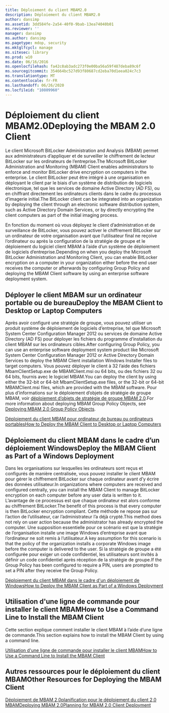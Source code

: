 ```yaml
---
title: Déploiement du client MBAM2.0
description: Déploiement du client MBAM2.0
author: dansimp
ms.assetid: 3dd584fe-2a54-40f0-9bab-13ea74040b01
ms.reviewer: ''
manager: dansimp
ms.author: dansimp
ms.pagetype: mdop, security
ms.mktglfcycl: manage
ms.sitesec: library
ms.prod: w10
ms.date: 06/16/2016
ms.openlocfilehash: fa42c8ab3adc273f0e00ba56a59f487deba89c6f
ms.sourcegitcommit: 354664bc527d93f80687cd2eba70d1eea024c7c3
ms.translationtype: MT
ms.contentlocale: fr-FR
ms.lasthandoff: 06/26/2020
ms.locfileid: "10809960"
---
```

# <span data-ttu-id="372bb-103">Déploiement du client MBAM2.0</span><span class="sxs-lookup"><span data-stu-id="372bb-103">Deploying the MBAM 2.0 Client</span></span>


<span data-ttu-id="372bb-104">Le client Microsoft BitLocker Administration and Analysis (MBAM) permet aux administrateurs d’appliquer et de surveiller le chiffrement de lecteur BitLocker sur les ordinateurs de l’entreprise.</span><span class="sxs-lookup"><span data-stu-id="372bb-104">The Microsoft BitLocker Administration and Monitoring (MBAM) Client enables administrators to enforce and monitor BitLocker drive encryption on computers in the enterprise.</span></span> <span data-ttu-id="372bb-105">Le client BitLocker peut être intégré à une organisation en déployant le client par le biais d’un système de distribution de logiciels électronique, tel que les services de domaine Active Directory (AD FS), ou en chiffrant directement les ordinateurs clients dans le cadre du processus d’imagerie initial.</span><span class="sxs-lookup"><span data-stu-id="372bb-105">The BitLocker client can be integrated into an organization by deploying the client through an electronic software distribution system, such as Active Directory Domain Services, or by directly encrypting the client computers as part of the initial imaging process.</span></span>

<span data-ttu-id="372bb-106">En fonction du moment où vous déployez le client d’administration et de surveillance de BitLocker, vous pouvez activer le chiffrement BitLocker sur un ordinateur de votre organisation avant que l’utilisateur final ne reçoive l’ordinateur ou après la configuration de la stratégie de groupe et le déploiement du logiciel client MBAM à l’aide d’un système de déploiement de logiciels d’entreprise.</span><span class="sxs-lookup"><span data-stu-id="372bb-106">Depending on when you deploy the Microsoft BitLocker Administration and Monitoring Client, you can enable BitLocker encryption on a computer in your organization either before the end user receives the computer or afterwards by configuring Group Policy and deploying the MBAM Client software by using an enterprise software deployment system.</span></span>

## <span data-ttu-id="372bb-107">Déployer le client MBAM sur un ordinateur portable ou de bureau</span><span class="sxs-lookup"><span data-stu-id="372bb-107">Deploy the MBAM Client to Desktop or Laptop Computers</span></span>


<span data-ttu-id="372bb-108">Après avoir configuré une stratégie de groupe, vous pouvez utiliser un produit système de déploiement de logiciels d’entreprise, tel que Microsoft System Center Configuration Manager 2012 ou services de domaine Active Directory (AD FS) pour déployer les fichiers du programme d’installation du client MBAM sur les ordinateurs cibles.</span><span class="sxs-lookup"><span data-stu-id="372bb-108">After configuring Group Policy, you can use an enterprise software deployment system product like Microsoft System Center Configuration Manager 2012 or Active Directory Domain Services to deploy the MBAM Client installation Windows Installer files to target computers.</span></span> <span data-ttu-id="372bb-109">Vous pouvez déployer le client à 32 l’aide des fichiers MbamClientSetup.exe de MBAMClient.msi ou 64 bits, ou des fichiers 32 ou 64 bits, fournis avec le logiciel MBAM.</span><span class="sxs-lookup"><span data-stu-id="372bb-109">You can deploy the client by using either the 32-bit or 64-bit MbamClientSetup.exe files, or the 32-bit or 64-bit MBAMClient.msi files, which are provided with the MBAM software.</span></span> <span data-ttu-id="372bb-110">Pour plus d’informations sur le déploiement d’objets de stratégie de groupe MBAM, voir [déploiement d’objets de stratégie de groupe MBAM 2,0](deploying-mbam-20-group-policy-objects-mbam-2.md).</span><span class="sxs-lookup"><span data-stu-id="372bb-110">For more information about deploying MBAM Group Policy Objects, see [Deploying MBAM 2.0 Group Policy Objects](deploying-mbam-20-group-policy-objects-mbam-2.md).</span></span>

[<span data-ttu-id="372bb-111">Déploiement du client MBAM pour ordinateur de bureau ou ordinateurs portables</span><span class="sxs-lookup"><span data-stu-id="372bb-111">How to Deploy the MBAM Client to Desktop or Laptop Computers</span></span>](how-to-deploy-the-mbam-client-to-desktop-or-laptop-computers-mbam-2.md)

## <span data-ttu-id="372bb-112">Déploiement du client MBAM dans le cadre d’un déploiement Windows</span><span class="sxs-lookup"><span data-stu-id="372bb-112">Deploy the MBAM Client as Part of a Windows Deployment</span></span>


<span data-ttu-id="372bb-113">Dans les organisations sur lesquelles les ordinateurs sont reçus et configurés de manière centralisée, vous pouvez installer le client MBAM pour gérer le chiffrement BitLocker sur chaque ordinateur avant d’y écrire des données utilisateur.</span><span class="sxs-lookup"><span data-stu-id="372bb-113">In organizations where computers are received and configured centrally, you can install the MBAM Client to manage BitLocker encryption on each computer before any user data is written to it.</span></span> <span data-ttu-id="372bb-114">L’avantage de ce processus est que chaque ordinateur est alors conforme au chiffrement BitLocker.</span><span class="sxs-lookup"><span data-stu-id="372bb-114">The benefit of this process is that every computer is then BitLocker encryption compliant.</span></span> <span data-ttu-id="372bb-115">Cette méthode ne repose pas sur l’action de l’utilisateur, car l’administrateur l’a déjà crypté.</span><span class="sxs-lookup"><span data-stu-id="372bb-115">This method does not rely on user action because the administrator has already encrypted the computer.</span></span> <span data-ttu-id="372bb-116">Une supposition essentielle pour ce scénario est que la stratégie de l’organisation installe une image Windows d’entreprise avant que l’ordinateur ne soit remis à l’utilisateur.</span><span class="sxs-lookup"><span data-stu-id="372bb-116">A key assumption for this scenario is that the policy of the organization installs a corporate Windows image before the computer is delivered to the user.</span></span> <span data-ttu-id="372bb-117">Si la stratégie de groupe a été configurée pour exiger un code confidentiel, les utilisateurs sont invités à définir un code confidentiel après réception de la stratégie de groupe.</span><span class="sxs-lookup"><span data-stu-id="372bb-117">If the Group Policy has been configured to require a PIN, users are prompted to set a PIN after they receive the Group Policy.</span></span>

[<span data-ttu-id="372bb-118">Déploiement du client MBAM dans le cadre d'un déploiement de Windows</span><span class="sxs-lookup"><span data-stu-id="372bb-118">How to Deploy the MBAM Client as Part of a Windows Deployment</span></span>](how-to-deploy-the-mbam-client-as-part-of-a-windows-deployment-mbam-2.md)

## <span data-ttu-id="372bb-119">Utilisation d'une ligne de commande pour installer le client MBAM</span><span class="sxs-lookup"><span data-stu-id="372bb-119">How to Use a Command Line to Install the MBAM Client</span></span>


<span data-ttu-id="372bb-120">Cette section explique comment installer le client MBAM à l’aide d’une ligne de commande.</span><span class="sxs-lookup"><span data-stu-id="372bb-120">This section explains how to install the MBAM Client by using a command line.</span></span>

[<span data-ttu-id="372bb-121">Utilisation d'une ligne de commande pour installer le client MBAM</span><span class="sxs-lookup"><span data-stu-id="372bb-121">How to Use a Command Line to Install the MBAM Client</span></span>](how-to-use-a-command-line-to-install-the-mbam-client.md)

## <span data-ttu-id="372bb-122">Autres ressources pour le déploiement du client MBAM</span><span class="sxs-lookup"><span data-stu-id="372bb-122">Other Resources for Deploying the MBAM Client</span></span>


<span data-ttu-id="372bb-123">[Déploiement de MBAM 2,0](deploying-mbam-20-mbam-2.md)[planification pour le déploiement du client 2,0 MBAM](planning-for-mbam-20-client-deployment-mbam-2.md)</span><span class="sxs-lookup"><span data-stu-id="372bb-123">[Deploying MBAM 2.0](deploying-mbam-20-mbam-2.md)[Planning for MBAM 2.0 Client Deployment](planning-for-mbam-20-client-deployment-mbam-2.md)</span></span>

 

 





